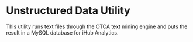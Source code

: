 Unstructured Data Utility
===========

This utility runs text files through the OTCA text mining engine and puts the result in a MySQL database for iHub Analytics.